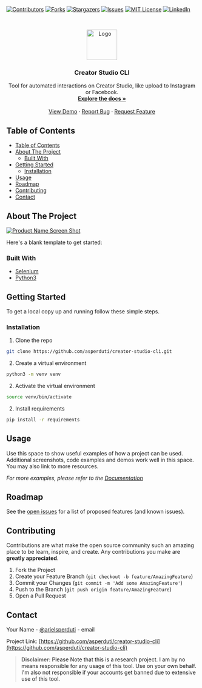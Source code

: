 <!-- PROJECT SHIELDS -->
<!--
*** I'm using markdown "reference style" links for readability.
*** Reference links are enclosed in brackets [ ] instead of parentheses ( ).
*** See the bottom of this document for the declaration of the reference variables
*** for contributors-url, forks-url, etc. This is an optional, concise syntax you may use.
*** https://www.markdownguide.org/basic-syntax/#reference-style-links
-->
[![Contributors][contributors-shield]][contributors-url]
[![Forks][forks-shield]][forks-url]
[![Stargazers][stars-shield]][stars-url]
[![Issues][issues-shield]][issues-url]
[![MIT License][license-shield]][license-url]
[![LinkedIn][linkedin-shield]][linkedin-url]



<!-- PROJECT LOGO -->
<br />
<p align="center">
  <a href="https://github.com/asperduti/creator-studio-cli">
    <img src="images/logo.png" alt="Logo" width="80" height="80">
  </a>

  <h3 align="center">Creator Studio CLI</h3>

  <p align="center">
    Tool for automated interactions on Creator Studio, like upload to Instagram or Facebook. 
    <br />
    <a href="https://github.com/asperduti/creator-studio-cli"><strong>Explore the docs »</strong></a>
    <br />
    <br />
    <a href="https://github.com/asperduti/creator-studio-cli">View Demo</a>
    ·
    <a href="https://github.com/asperduti/creator-studio-cli/issues">Report Bug</a>
    ·
    <a href="https://github.com/asperduti/creator-studio-cli/issues">Request Feature</a>
  </p>
</p>



<!-- TABLE OF CONTENTS -->
## Table of Contents

- [Table of Contents](#table-of-contents)
- [About The Project](#about-the-project)
  - [Built With](#built-with)
- [Getting Started](#getting-started)
  - [Installation](#installation)
- [Usage](#usage)
- [Roadmap](#roadmap)
- [Contributing](#contributing)
- [Contact](#contact)



<!-- ABOUT THE PROJECT -->
## About The Project

[![Product Name Screen Shot][product-screenshot]](https://example.com)

Here's a blank template to get started:



### Built With

* [Selenium](https://github.com/SeleniumHQ/selenium)
* [Python3](https://www.python.org/)


<!-- GETTING STARTED -->
## Getting Started

To get a local copy up and running follow these simple steps.

### Installation
 
1. Clone the repo
```sh
git clone https://github.com/asperduti/creator-studio-cli.git
```
2. Create a virtual environment
```sh
python3 -m venv venv
```
2. Activate the virtual environment
```sh
source venv/bin/activate
```
2. Install requirements
```sh
pip install -r requirements
```



<!-- USAGE EXAMPLES -->
## Usage

Use this space to show useful examples of how a project can be used. Additional screenshots, code examples and demos work well in this space. You may also link to more resources.

_For more examples, please refer to the [Documentation](https://example.com)_



<!-- ROADMAP -->
## Roadmap

See the [open issues](https://github.com/asperduti/creator-studio-cli/issues) for a list of proposed features (and known issues).



<!-- CONTRIBUTING -->
## Contributing

Contributions are what make the open source community such an amazing place to be learn, inspire, and create. Any contributions you make are **greatly appreciated**.

1. Fork the Project
2. Create your Feature Branch (`git checkout -b feature/AmazingFeature`)
3. Commit your Changes (`git commit -m 'Add some AmazingFeature'`)
4. Push to the Branch (`git push origin feature/AmazingFeature`)
5. Open a Pull Request



<!-- CONTACT -->
## Contact

Your Name - [@arielsperduti](https://twitter.com/arielsperduti) - email

Project Link: [https://github.com/asperduti/creator-studio-cli](https://github.com/asperduti/creator-studio-cli)



> **Disclaimer**<a name="disclaimer" />: Please Note that this is a research project. I am by no means responsible for any usage of this tool. Use on your own behalf. I'm also not responsible if your accounts get banned due to extensive use of this tool.



<!-- MARKDOWN LINKS & IMAGES -->
<!-- https://www.markdownguide.org/basic-syntax/#reference-style-links -->
[contributors-shield]: https://img.shields.io/github/contributors/asperduti/creator-studio-cli.svg?style=flat-square
[contributors-url]: https://github.com/asperduti/creator-studio-cli/graphs/contributors
[forks-shield]: https://img.shields.io/github/forks/asperduti/creator-studio-cli.svg?style=flat-square
[forks-url]: https://github.com/asperduti/creator-studio-cli/network/members
[stars-shield]: https://img.shields.io/github/stars/asperduti/creator-studio-cli.svg?style=flat-square
[stars-url]: https://github.com/asperduti/creator-studio-cli/stargazers
[issues-shield]: https://img.shields.io/github/issues/asperduti/creator-studio-cli.svg?style=flat-square
[issues-url]: https://github.com/asperduti/creator-studio-cli/issues
[license-shield]: https://img.shields.io/github/license/asperduti/creator-studio-cli.svg?style=flat-square
[license-url]: https://github.com/asperduti/creator-studio-cli/blob/master/LICENSE.txt
[linkedin-shield]: https://img.shields.io/badge/-LinkedIn-black.svg?style=flat-square&logo=linkedin&colorB=555
[linkedin-url]: https://linkedin.com/in/arielsperduti
[product-screenshot]: images/screenshot.png
